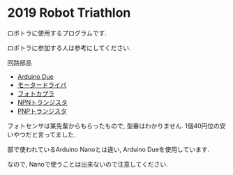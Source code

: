# 2019 Robot Triathlon
ロボトラに使用するプログラムです.

ロボトラに参加する人は参考にしてください. 

回路部品
* [Arduino Due](https://store.arduino.cc/usa/due)
* [モータードライバ](http://akizukidenshi.com/catalog/g/gK-10721/)
* [フォトカプラ](http://akizukidenshi.com/catalog/g/gI-07690/)
* [NPNトランジスタ](http://akizukidenshi.com/catalog/g/gI-04268/)
* [PNPトランジスタ](http://akizukidenshi.com/catalog/g/gI-02612/) 

フォトセンサは某先輩からもらったもので, 型番はわかりません.
1個40円位の安いやつだと言ってました.

部で使われているArduino Nanoとは違い, Arduino Dueを使用しています. 


なので, Nanoで使うことは出来ないので注意してください. 
